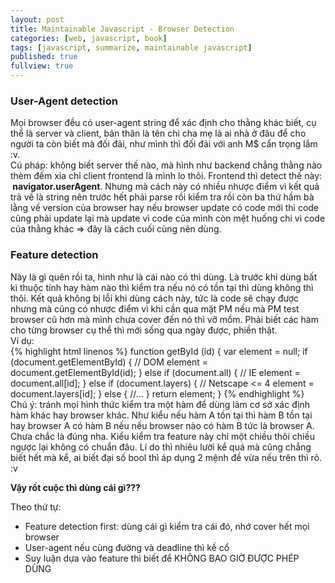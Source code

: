 ```yaml
---
layout: post
title: Maintainable Javascript - Browser Detection
categories: [web, javascript, book]
tags: [javascript, summarize, maintainable javascript]
published: true
fullview: true
---
```


<h3>User-Agent detection</h3>
Mọi browser đều có user-agent string để xác định cho thằng khác biết, cụ thể là server và client, bản thân là tên chi cha mẹ là ai nhà ở đâu để cho người ta còn biết mà đối đải, như mình thì đối đải với anh M$ cẩn trọng lắm :v.<br>
Cú pháp: không biết server thế nào, mà hình như backend chẳng thằng nào thèm đếm xỉa chỉ client frontend là mình lo thôi. Frontend thì detect thế này: <strong>&nbsp;navigator.userAgent</strong>. Nhưng mà cách này có nhiều nhược điểm vì kết quả trả về là string nên trước hết phải parse rồi kiểm tra rồi còn ba thứ hầm bà lằng về version của browser hay nếu browser update có code mới thì code cũng phải update lại mà update vì code của mình còn mệt huống chi vì code của thằng khác => đây là cách cuối cùng nên dùng.<br>
<h3>Feature detection</h3>
Này là gì quên rồi ta, hình như là cái nào có thì dùng. Là trước khi dùng bất kì thuộc tính hay hàm nào thì kiểm tra nếu nó có tồn tại thì dùng không thì thôi. Kết quả không bị lỗi khi dùng cách này, tức là code sẽ chạy được nhưng mà cũng có nhược điểm vì khi cần qua mặt PM nếu mà PM test browser cũ hơn mà mình chưa cover đến nó thì vỡ mồm. Phải biết các hàm cho từng browser cụ thể thì mới sống qua ngày được, phiền thật.<br>
Ví dụ:<br>
{% highlight html linenos %}
function getById (id) {
	var element = null;
	if (document.getElementById) { // DOM
		element = document.getElementById(id);
	} else if (document.all) { // IE
		element = document.all[id];
	} else if (document.layers) { // Netscape <= 4
		element = document.layers[id];
	} else {
		//...
	}
	return element;
}
{% endhighlight %}
<br>
Chú ý: tránh mọi hình thức kiểm tra một hàm để dùng làm cơ sở xác định hàm khác hay browser khác. Như kiểu nếu hàm A tồn tại thì hàm B tồn tại hay browser A có hàm B nếu nếu browser nào có hàm B tức là browser A. Chưa chắc là đúng nha. Kiểu kiểm tra feature này chỉ một chiều thôi chiều ngược lại không có chuẩn đâu. Lí do thì nhiêu lười kể quá mà cũng chẳng biết hết mà kể, ai biết đại số bool thì áp dụng 2 mệnh đề vừa nếu trên thì rõ. :v<br>

**Vậy rốt cuộc thì dùng cái gì???**<br>

Theo thứ tự:

* Feature detection first: dùng cái gì kiểm tra cái đó, nhớ cover hết mọi browser
* User-agent nếu cùng đường và deadline thì kề cổ
* Suy luận dựa vào feature thì biết để KHÔNG BAO GIỜ ĐƯỢC PHÉP DÙNG 


